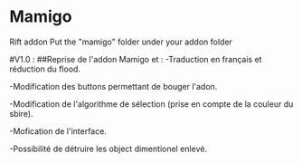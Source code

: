 # Mamigo
Rift addon
Put the "mamigo" folder under your addon folder

#V1.0 :
##Reprise de l'addon Mamigo et :
-Traduction en français et réduction du flood.

-Modification des buttons permettant de bouger l'adon.

-Modification de l'algorithme de sélection (prise en compte de la couleur du sbire).

-Mofication de l'interface.

-Possibilité de détruire les object dimentionel enlevé.
